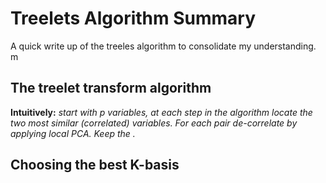 # Treelets Algorithm Summary

A quick write up of the treeles algorithm to consolidate my understanding.
m
## The treelet transform algorithm

**Intuitively:** *start with p variables, at each step in the algorithm locate the two most similar (correlated) variables. For each pair de-correlate by applying local PCA. Keep the .*

## Choosing the best K-basis
